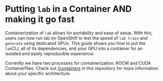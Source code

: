 # Putting `lab` in a Container AND making it go fast 

Containerization of `lab` allows for portability and ease of setup. With this, users can now run lab on OpenShift to test the speed of `lab train` and `generate` using dedicated GPUs. This guide shows you how to put the `lab`CLI, all of its dependencies,
and your GPU into a container for an isolated and easily reproducible experience.

Currently we have two processes for containerization: ROCM and CUDA Containerfiles. Check out [/containers](/containers) in this repository for more information about your specific architecture.